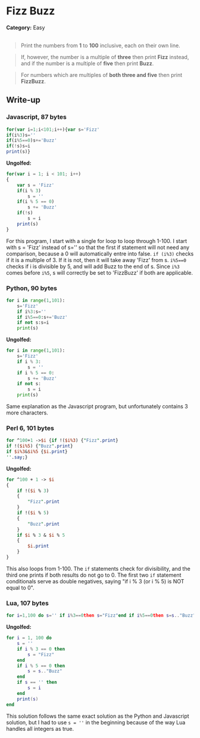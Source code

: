 <h1>Fizz Buzz</h1>
<b>Category:</b> Easy
<br><br>

> Print the numbers from <b>1</b> to <b>100</b> inclusive, each on their own line.

> If, however, the number is a multiple of <b>three</b> then print <b>Fizz</b> instead, and if the number is a multiple of <b>five</b> then print <b>Buzz</b>.

> For numbers which are multiples of <b>both three and five</b> then print <b>FizzBuzz</b>.

<h2>Write-up</h2>

<h3>Javascript, 87 bytes</h3>


```Javascript
for(var i=1;i<101;i++){var s='Fizz'
if(i%3)s=''
if(i%5==0)s+='Buzz'
if(!s)s=i
print(s)}
```

<b>Ungolfed:</b>

```Javascript
for(var i = 1; i < 101; i++)
{
    var s = 'Fizz'
    if(i % 3)
        s = ''
    if(i % 5 == 0)
        s += 'Buzz'
    if(!s)
        s = i
    print(s)
}
```

For this program, I start with a single for loop to loop through 1-100. I start with s = 'Fizz' instead of s='' so that the first if statement will not need any comparison, because a 0 will automatically entre into false. `if (i%3)` checks if it is a multiple of 3. If it is not, then it will take away 'Fizz' from s. `i%5==0` checks if i is divisible by 5, and will add Buzz to the end of s. Since `i%3` comes before `i%5`, s will correctly be set to 'FizzBuzz' if both are applicable.

<h3>Python, 90 bytes</h3>


```Python
for i in range(1,101):
	s='Fizz'
	if i%3:s=''
	if i%5==0:s+='Buzz'
	if not s:s=i
	print(s)
```

<b>Ungolfed:</b>

```Python
for i in range(1,101):
    s='Fizz'
    if i % 3:
        s = ''
    if i % 5 == 0:
        s += 'Buzz'
    if not s:
        s = i
    print(s)
```

Same explanation as the Javascript program, but unfortunately contains 3 more characters.

<h3>Perl 6, 101 bytes</h3>

```Perl
for ^100+1 ->$i {if !($i%3) {"Fizz".print}
if !($i%5) {"Buzz".print}
if $i%3&$i%5 {$i.print}
''.say;}
```

<b>Ungolfed:</b>

```Perl
for ^100 + 1 -> $i
{
    if !($i % 3)
    {
        "Fizz".print
    }
    if !($i % 5)
    {
        "Buzz".print
    }
    if $i % 3 & $i % 5
    {
        $i.print
    }
}
```

This also loops from 1-100. The `if` statements check for divisibility, and the third one prints if both results do not go to 0. The first two `if` statement conditionals serve as double negatives, saying "if i % 3 (or i % 5) is NOT equal to 0".

<h3>Lua, 107 bytes</h3>

```Lua
for i=1,100 do s='' if i%3==0then s="Fizz"end if i%5==0then s=s.."Buzz"end if s==''then s=i end print(s)end
```

<b>Ungolfed:</b>

```Lua
for i = 1, 100 do
    s = ''
    if i % 3 == 0 then
        s = "Fizz"
    end
    if i % 5 == 0 then
        s = s.."Buzz"
    end
    if s == '' then
        s = i
    end
    print(s)
end
```

This solution follows the same exact solution as the Python and Javascript solution, but I had to use `s = ''` in the beginning because of the way Lua handles all integers as true.



